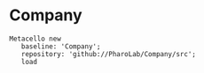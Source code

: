 # Company

```
Metacello new
   baseline: 'Company';
   repository: 'github://PharoLab/Company/src';
   load
```
